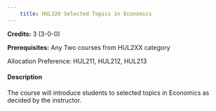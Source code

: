 ```yaml
---
    title: HUL320 Selected Topics in Economics
---
```

**Credits:** 3 (3-0-0)



**Prerequisites:** Any Two courses from HUL2XX category 

Allocation Preference: HUL211, HUL212, HUL213

#### Description 
The course will introduce students to selected topics in Economics as decided by the instructor.